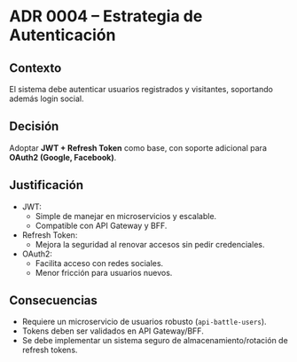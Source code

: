 # ADR 0004 – Estrategia de Autenticación

## Contexto

El sistema debe autenticar usuarios registrados y visitantes, soportando además login social.

## Decisión

Adoptar **JWT + Refresh Token** como base, con soporte adicional para **OAuth2 (Google, Facebook)**.

## Justificación

- JWT:
  - Simple de manejar en microservicios y escalable.
  - Compatible con API Gateway y BFF.
- Refresh Token:
  - Mejora la seguridad al renovar accesos sin pedir credenciales.
- OAuth2:
  - Facilita acceso con redes sociales.
  - Menor fricción para usuarios nuevos.

## Consecuencias

- Requiere un microservicio de usuarios robusto (`api-battle-users`).
- Tokens deben ser validados en API Gateway/BFF.
- Se debe implementar un sistema seguro de almacenamiento/rotación de refresh tokens.
